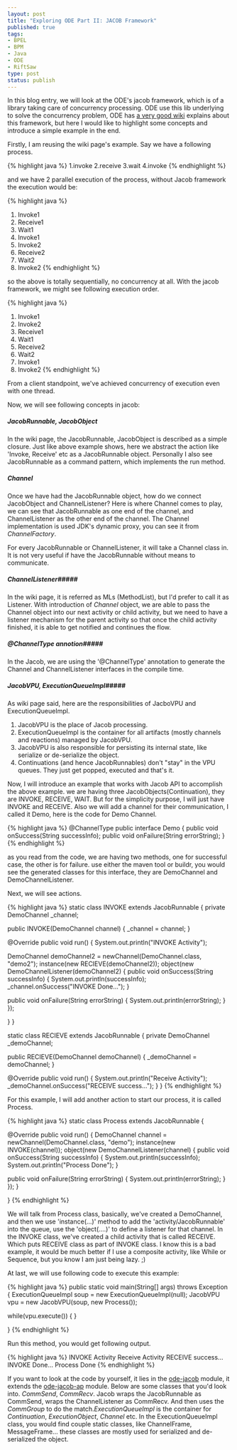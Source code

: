 ```yaml
--- 
layout: post
title: "Exploring ODE Part II: JACOB Framework"
published: true
tags: 
- BPEL
- BPM
- Java
- ODE
- RiftSaw
type: post
status: publish
---
```

In this blog entry, we will look at the ODE's jacob framework, which is of a library taking care of concurrency processing. ODE use this lib underlying to solve the concurrency problem, ODE has [a very good wiki](http://ode.apache.org/jacob.html) explains about this framework, but here I would like to highlight some concepts and introduce a simple example in the end.

Firstly, I am reusing the wiki page's example. Say we have a following process.

{% highlight java %}
1.invoke
2.receive
3.wait
4.invoke
{% endhighlight %}

and we have 2 parallel execution of the process, without Jacob framework the execution would be:

{% highlight java %}
1. Invoke1
2. Receive1
3. Wait1
4. Invoke1
5. Invoke2
6. Receive2
7. Wait2
8. Invoke2
{% endhighlight %}

so the above is totally sequentially, no concurrency at all. With the jacob framework, we might see following execution order.

{% highlight java %}
1. Invoke1
5. Invoke2
2. Receive1
3. Wait1
6. Receive2
7. Wait2
4. Invoke1
8. Invoke2
{% endhighlight %}

From a client standpoint, we've achieved concurrency of execution even with one thread.

Now, we will see following concepts in jacob:

##### JacobRunnable, JacobObject #####
In the wiki page, the JacobRunnable, JacobObject is described as a simple closure. Just like above example shows, here we abstract the action like 'Invoke, Receive' etc as a JacobRunnable object. Personally I also see JacobRunnable as a command pattern, which implements the run method.

##### Channel #####
Once we have had the JacobRunnable object, how do we connect JacobObject and ChannelListener? Here is where Channel comes to play, we can see that JacobRunnable as one end of the channel, and ChannelListener as the other end of the channel. The Channel implementation is used JDK's dynamic proxy, you can see it from *ChannelFactory*.

For every JacobRunnable or ChannelListener, it will take a Channel class in. It is not very useful if have the JacobRunnable without means to communicate.

##### ChannelListener#####
In the wiki page, it is referred as MLs (MethodList), but I'd prefer to call it as Listener. With introduction of *Channel* object, we are able to pass the Channel object into our next activity or child activity, but we need to have a listener mechanism for the parent activity so that once the child activity finished, it is able to get notified and continues the flow.

##### @ChannelType annotion#####
In the Jacob, we are using the '@ChannelType' annotation to generate the Channel and ChannelListener interfaces in the compile time.

##### JacobVPU, ExecutionQueueImpl#####
As wiki page said, here are the responsibilities of JacboVPU and ExecutionQueueImpl.
1) JacobVPU is the place of Jacob processing.
2) ExecutionQueueImpl is the container for all artifacts (mostly channels and reactions) managed by JacobVPU.
3) JacobVPU is also responsible for persisting its internal state, like serialize or de-serialize the object.
4) Continuations (and hence JacobRunnables) don't "stay" in the VPU queues. They just get popped, executed and that's it.

Now, I will introduce an example that works with Jacob API to accomplish the above example. we are having three JacobObjects(Continuation), they are INVOKE, RECEIVE, WAIT. But for the simplicity purpose, I will just have INVOKE and RECEIVE. Also we will add a channel for their communication, I called it Demo, here is the code for Demo Channel.

{% highlight java %}
@ChannelType
public interface Demo {
public void onSuccess(String successInfo);
public void onFailure(String errorString);
}
{% endhighlight %}

as you read from the code, we are having two methods, one for successful case, the other is for failure. use either the maven tool or buildr, you would see the generated classes for this interface, they are DemoChannel and DemoChannelListener.

Next, we will see actions.

{% highlight java %}
static class INVOKE extends JacobRunnable {
private DemoChannel _channel;

public INVOKE(DemoChannel channel) {
_channel = channel;
}

@Override
public void run() {
System.out.println("INVOKE Activity");

DemoChannel demoChannel2 = newChannel(DemoChannel.class, "demo2");
instance(new RECIEVE(demoChannel2));
object(new DemoChannelListener(demoChannel2) {
public void onSuccess(String successInfo) {
 System.out.println(successInfo);
 _channel.onSuccess("INVOKE Done...");
}

public void onFailure(String errorString) {
 System.out.println(errorString);
}
});

}
}

static class RECIEVE extends JacobRunnable {
private DemoChannel _demoChannel;

public RECIEVE(DemoChannel demoChannel) {
_demoChannel = demoChannel;
}

@Override
public void run() {
System.out.println("Receive Activity");
_demoChannel.onSuccess("RECEIVE success...");
}
}
{% endhighlight %}

For this example, I will add another action to start our process, it is called Process.

{% highlight java %}
static class Process extends JacobRunnable {

@Override
public void run() {
DemoChannel channel = newChannel(DemoChannel.class, "demo");
instance(new INVOKE(channel));
object(new DemoChannelListener(channel) {
public void onSuccess(String successInfo) {
 System.out.println(successInfo);
 System.out.println("Process Done");
}

public void onFailure(String errorString) {
 System.out.println(errorString);
}
});
}

}
{% endhighlight %}

We will talk from Process class, basically, we've created a DemoChannel, and then we use 'instance(...)' method to add the 'activity/JacobRunnable' into the queue, use the 'object(....)' to define a listener for that channel.
In the INVOKE class, we've created a child activity that is called RECEIVE. Which puts RECEIVE class as part of INVOKE class. I know this is a bad example, it would be much better if I use a composite activity, like While or Sequence, but you know I am just being lazy. ;)

At last, we will use following code to execute this example:

{% highlight java %}
public static void main(String[] args) throws Exception {
ExecutionQueueImpl soup = new ExecutionQueueImpl(null);
JacobVPU vpu = new JacobVPU(soup, new Process());

while(vpu.execute()) {
}

}
{% endhighlight %}

Run this method, you would get following output.

{% highlight java %}
INVOKE Activity
Receive Activity
RECEIVE success...
INVOKE Done...
Process Done
{% endhighlight %}

If you want to look at the code by yourself, it lies in the [ode-jacob](http://svn.apache.org/repos/asf/ode/trunk/jacob/) module, it extends the [ode-jacob-ap](http://svn.apache.org/repos/asf/ode/trunk/jacob-ap/) module. Below are some classes that you'd look into. *CommSend*, *CommRecv*. Jacob wraps the JacobRunnable as CommSend, wraps the ChannelListener as CommRecv. And then uses the *CommGroup* to do the match.*ExecutionQueueImpl* is the container for *Continuation*, *ExecutionObject*, *Channel* etc. In the ExecutionQueueImpl class, you would find couple static classes, like ChannelFrame, MessageFrame... these classes are mostly used for serialized and de-serialized the object.
